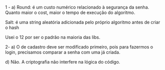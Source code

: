 1 - 
a) Round: é um custo numérico relacionado à segurança da senha. Quanto maior o cost, maior o tempo de execução do algoritmo. 

Salt: é uma string aleatória adicionada pelo próprio algoritmo antes de criar o hash 

Usei o 12 por ser o padrão na maioria das libs.

2- 
a) O de cadastro deve ser modificado primeiro, pois para fazermos o login, precisamos comparar a senha com uma já criada.

d) Não. A criptografia não interfere na lógica do código.